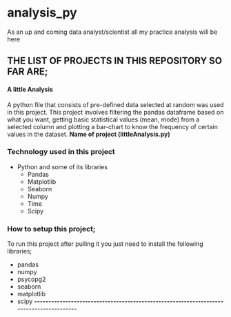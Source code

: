 # analysis_py
 As an up and coming data analyst/scientist all my practice analysis will be here

## THE LIST OF PROJECTS IN THIS REPOSITORY SO FAR ARE;
<h4>A little Analysis</h4>A python file that consists of pre-defined data selected at random was used in this project. This project involves filtering the pandas dataframe based on what you want, getting basic statistical values (mean, mode) from a selected column and plotting a bar-chart to know the frequency of certain values in the dataset. <b>Name of project (littleAnalysis.py)</b>

### Technology used in this project
<ul>
<li> Python and some of its libraries
<ul>
<li> Pandas
<li> Matplotlib
<li> Seaborn
<li> Numpy
<li> Time
<li> Scipy
</ul>
</ul>

### How to setup this project;
To run this project after pulling it you just need to install the following libraries;
* pandas
* numpy
* psycopg2
* seaborn
* matplotlib
* scipy
<b>----------------------------------------------------------------------------------------</b>
